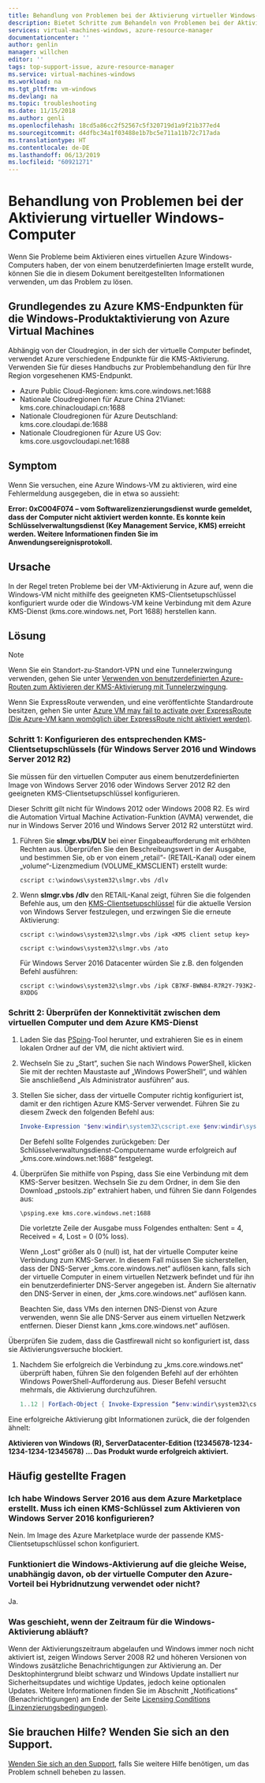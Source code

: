 ```yaml
---
title: Behandlung von Problemen bei der Aktivierung virtueller Windows-Computer | Microsoft-Dokumentation
description: Bietet Schritte zum Behandeln von Problemen bei der Aktivierung virtueller Windows-Computer in Azure
services: virtual-machines-windows, azure-resource-manager
documentationcenter: ''
author: genlin
manager: willchen
editor: ''
tags: top-support-issue, azure-resource-manager
ms.service: virtual-machines-windows
ms.workload: na
ms.tgt_pltfrm: vm-windows
ms.devlang: na
ms.topic: troubleshooting
ms.date: 11/15/2018
ms.author: genli
ms.openlocfilehash: 18cd5a86cc2f52567c5f320719d1a9f21b377ed4
ms.sourcegitcommit: d4dfbc34a1f03488e1b7bc5e711a11b72c717ada
ms.translationtype: HT
ms.contentlocale: de-DE
ms.lasthandoff: 06/13/2019
ms.locfileid: "60921271"
---
```

# <a name="troubleshoot-azure-windows-virtual-machine-activation-problems"></a>Behandlung von Problemen bei der Aktivierung virtueller Windows-Computer

Wenn Sie Probleme beim Aktivieren eines virtuellen Azure Windows-Computers haben, der von einem benutzerdefinierten Image erstellt wurde, können Sie die in diesem Dokument bereitgestellten Informationen verwenden, um das Problem zu lösen. 

## <a name="understanding-azure-kms-endpoints-for-windows-product-activation-of-azure-virtual-machines"></a>Grundlegendes zu Azure KMS-Endpunkten für die Windows-Produktaktivierung von Azure Virtual Machines

Abhängig von der Cloudregion, in der sich der virtuelle Computer befindet, verwendet Azure verschiedene Endpunkte für die KMS-Aktivierung. Verwenden Sie für dieses Handbuchs zur Problembehandlung den für Ihre Region vorgesehenen KMS-Endpunkt.

* Azure Public Cloud-Regionen: kms.core.windows.net:1688
* Nationale Cloudregionen für Azure China 21Vianet: kms.core.chinacloudapi.cn:1688
* Nationale Cloudregionen für Azure Deutschland: kms.core.cloudapi.de:1688
* Nationale Cloudregionen für Azure US Gov: kms.core.usgovcloudapi.net:1688

## <a name="symptom"></a>Symptom

Wenn Sie versuchen, eine Azure Windows-VM zu aktivieren, wird eine Fehlermeldung ausgegeben, die in etwa so aussieht:

**Error: 0xC004F074 – vom Softwarelizenzierungsdienst wurde gemeldet, dass der Computer nicht aktiviert werden konnte. Es konnte kein Schlüsselverwaltungsdienst (Key Management Service, KMS) erreicht werden. Weitere Informationen finden Sie im Anwendungsereignisprotokoll.**

## <a name="cause"></a>Ursache

In der Regel treten Probleme bei der VM-Aktivierung in Azure auf, wenn die Windows-VM nicht mithilfe des geeigneten KMS-Clientsetupschlüssel konfiguriert wurde oder die Windows-VM keine Verbindung mit dem Azure KMS-Dienst (kms.core.windows.net, Port 1688) herstellen kann. 

## <a name="solution"></a>Lösung

>[!NOTE]
>Wenn Sie ein Standort-zu-Standort-VPN und eine Tunnelerzwingung verwenden, gehen Sie unter [Verwenden von benutzerdefinierten Azure-Routen zum Aktivieren der KMS-Aktivierung mit Tunnelerzwingung](https://blogs.msdn.com/b/mast/archive/2015/05/20/use-azure-custom-routes-to-enable-kms-activation-with-forced-tunneling.aspx). 
>
>Wenn Sie ExpressRoute verwenden, und eine veröffentlichte Standardroute besitzen, gehen Sie unter [Azure VM may fail to activate over ExpressRoute (Die Azure-VM kann womöglich über ExpressRoute nicht aktiviert werden)](https://blogs.msdn.com/b/mast/archive/2015/12/01/azure-vm-may-fail-to-activate-over-expressroute.aspx).

### <a name="step-1-configure-the-appropriate-kms-client-setup-key-for-windows-server-2016-and-windows-server-2012-r2"></a>Schritt 1: Konfigurieren des entsprechenden KMS-Clientsetupschlüssels (für Windows Server 2016 und Windows Server 2012 R2)

Sie müssen für den virtuellen Computer aus einem benutzerdefinierten Image von Windows Server 2016 oder Windows Server 2012 R2 den geeigneten KMS-Clientsetupschlüssel konfigurieren.

Dieser Schritt gilt nicht für Windows 2012 oder Windows 2008 R2. Es wird die Automation Virtual Machine Activation-Funktion (AVMA) verwendet, die nur in Windows Server 2016 und Windows Server 2012 R2 unterstützt wird.

1. Führen Sie **slmgr.vbs/DLV** bei einer Eingabeaufforderung mit erhöhten Rechten aus. Überprüfen Sie den Beschreibungswert in der Ausgabe, und bestimmen Sie, ob er von einem „retail“- (RETAIL-Kanal) oder einem „volume“-Lizenzmedium (VOLUME_KMSCLIENT) erstellt wurde:
  

    ```
    cscript c:\windows\system32\slmgr.vbs /dlv
    ```

2. Wenn **slmgr.vbs /dlv** den RETAIL-Kanal zeigt, führen Sie die folgenden Befehle aus, um den [KMS-Clientsetupschlüssel](https://technet.microsoft.com/library/jj612867%28v=ws.11%29.aspx?f=255&MSPPError=-2147217396) für die aktuelle Version von Windows Server festzulegen, und erzwingen Sie die erneute Aktivierung: 

    ```
    cscript c:\windows\system32\slmgr.vbs /ipk <KMS client setup key>

    cscript c:\windows\system32\slmgr.vbs /ato
     ```

    Für Windows Server 2016 Datacenter würden Sie z.B. den folgenden Befehl ausführen:

    ```
    cscript c:\windows\system32\slmgr.vbs /ipk CB7KF-BWN84-R7R2Y-793K2-8XDDG
    ```

### <a name="step-2-verify-the-connectivity-between-the-vm-and-azure-kms-service"></a>Schritt 2: Überprüfen der Konnektivität zwischen dem virtuellen Computer und dem Azure KMS-Dienst

1. Laden Sie das [PSping](http:/technet.microsoft.com/sysinternals/jj729731.aspx)-Tool herunter, und extrahieren Sie es in einem lokalen Ordner auf der VM, die nicht aktiviert wird. 

2. Wechseln Sie zu „Start“, suchen Sie nach Windows PowerShell, klicken Sie mit der rechten Maustaste auf „Windows PowerShell“, und wählen Sie anschließend „Als Administrator ausführen“ aus.

3. Stellen Sie sicher, dass der virtuelle Computer richtig konfiguriert ist, damit er den richtigen Azure KMS-Server verwendet. Führen Sie zu diesem Zweck den folgenden Befehl aus:
  

    ```powershell
    Invoke-Expression "$env:windir\system32\cscript.exe $env:windir\system32\slmgr.vbs /skms kms.core.windows.net:1688"
    ```

    Der Befehl sollte Folgendes zurückgeben: Der Schlüsselverwaltungsdienst-Computername wurde erfolgreich auf „kms.core.windows.net:1688“ festgelegt.

4. Überprüfen Sie mithilfe von Psping, dass Sie eine Verbindung mit dem KMS-Server besitzen. Wechseln Sie zu dem Ordner, in dem Sie den Download „pstools.zip“ extrahiert haben, und führen Sie dann Folgendes aus:
  

    ```
    \psping.exe kms.core.windows.net:1688
    ```

  
   Die vorletzte Zeile der Ausgabe muss Folgendes enthalten: Sent = 4, Received = 4, Lost = 0 (0% loss).

   Wenn „Lost“ größer als 0 (null) ist, hat der virtuelle Computer keine Verbindung zum KMS-Server. In diesem Fall müssen Sie sicherstellen, dass der DNS-Server „kms.core.windows.net“ auflösen kann, falls sich der virtuelle Computer in einem virtuellen Netzwerk befindet und für ihn ein benutzerdefinierter DNS-Server angegeben ist. Ändern Sie alternativ den DNS-Server in einen, der „kms.core.windows.net“ auflösen kann.

   Beachten Sie, dass VMs den internen DNS-Dienst von Azure verwenden, wenn Sie alle DNS-Server aus einem virtuellen Netzwerk entfernen. Dieser Dienst kann „kms.core.windows.net“ auflösen.
  
Überprüfen Sie zudem, dass die Gastfirewall nicht so konfiguriert ist, dass sie Aktivierungsversuche blockiert.

1. Nachdem Sie erfolgreich die Verbindung zu „kms.core.windows.net“ überprüft haben, führen Sie den folgenden Befehl auf der erhöhten Windows PowerShell-Aufforderung aus. Dieser Befehl versucht mehrmals, die Aktivierung durchzuführen.

    ```powershell
    1..12 | ForEach-Object { Invoke-Expression “$env:windir\system32\cscript.exe $env:windir\system32\slmgr.vbs /ato” ; start-sleep 5 }
    ```

Eine erfolgreiche Aktivierung gibt Informationen zurück, die der folgenden ähnelt:

**Aktivieren von Windows (R), ServerDatacenter-Edition (12345678-1234-1234-1234-12345678) … Das Produkt wurde erfolgreich aktiviert.**

## <a name="faq"></a>Häufig gestellte Fragen 

### <a name="i-created-the-windows-server-2016-from-azure-marketplace-do-i-need-to-configure-kms-key-for-activating-the-windows-server-2016"></a>Ich habe Windows Server 2016 aus dem Azure Marketplace erstellt. Muss ich einen KMS-Schlüssel zum Aktivieren von Windows Server 2016 konfigurieren? 

 
Nein. Im Image des Azure Marketplace wurde der passende KMS-Clientsetupschlüssel schon konfiguriert. 

### <a name="does-windows-activation-work-the-same-way-regardless-if-the-vm-is-using-azure-hybrid-use-benefit-hub-or-not"></a>Funktioniert die Windows-Aktivierung auf die gleiche Weise, unabhängig davon, ob der virtuelle Computer den Azure-Vorteil bei Hybridnutzung verwendet oder nicht? 

 
Ja. 
 

### <a name="what-happens-if-windows-activation-period-expires"></a>Was geschieht, wenn der Zeitraum für die Windows-Aktivierung abläuft? 

 
Wenn der Aktivierungszeitraum abgelaufen und Windows immer noch nicht aktiviert ist, zeigen Windows Server 2008 R2 und höheren Versionen von Windows zusätzliche Benachrichtigungen zur Aktivierung an. Der Desktophintergrund bleibt schwarz und Windows Update installiert nur Sicherheitsupdates und wichtige Updates, jedoch keine optionalen Updates. Weitere Informationen finden Sie im Abschnitt „Notifications“ (Benachrichtigungen) am Ende der Seite [Licensing Conditions (Linzenzierungsbedingungen)](https://technet.microsoft.com/library/ff793403.aspx).   

## <a name="need-help-contact-support"></a>Sie brauchen Hilfe? Wenden Sie sich an den Support.

[Wenden Sie sich an den Support](https://portal.azure.com/?#blade/Microsoft_Azure_Support/HelpAndSupportBlade), falls Sie weitere Hilfe benötigen, um das Problem schnell beheben zu lassen.